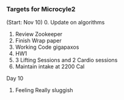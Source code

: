 ### Targets for Microcyle2
(Start: Nov 10)
0. Update on algorithms 
1. Review Zookeeper
2. Finish Wrap paper
3. Working Code gigapaxos
4. HW1
5. 3 Lifting Sessions and 2 Cardio sessions
6. Maintain intake at 2200 Cal

Day 10 
1) Feeling Really sluggish 


